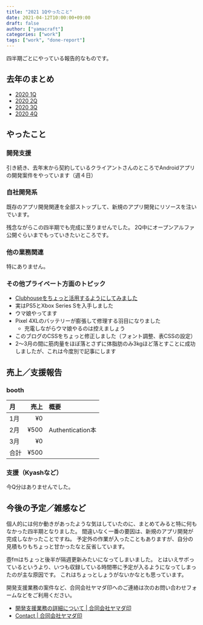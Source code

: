 ```yaml
---
title: "2021 1Qやったこと"
date: 2021-04-12T10:00:00+09:00
draft: false
author: ["yamacraft"]
categories: ["work"]
tags: ["work", "done-report"]
---
```


四半期ごとにやっている報告的なものです。

## 去年のまとめ

- [2020 1Q](https://gist.github.com/yamacraft/a3529231635400078fbfa3b3825e7cac)
- [2020 2Q](/note/yamacraft-2020-2q-done/)
- [2020 3Q](/note/yamacraft-2020-3q-done/)
- [2020 4Q](/note/yamacraft-2020-4q-done/)

## やったこと

### 開発支援

引き続き、去年末から契約しているクライアントさんのところでAndroidアプリの開発案件をやっています（週４日）

### 自社開発系

既存のアプリ開発関連を全部ストップして、新規のアプリ開発にリソースを注いでいます。

残念ながらこの四半期でも完成に至りませんでした。
2Q中にオープンアルファ公開ぐらいまでもっていきたいところです。

### 他の業務関連

特にありません。

### その他プライベート方面のトピック

- [Clubhouseをちょっと活用するようにしてみました](/note/my-rule-use-clubhouse/)
- 実はPS5とXbox Series Sを入手しました
- ウマ娘やってます
- Pixel 4XLのバッテリーが膨張して修理する羽目になりました
  - 充電しながらウマ娘やるのは控えましょう
- このブログのCSSをちょっと修正しました（フォント調整、表CSSの設定）
- 2〜3月の間に筋肉量をほぼ落とさずに体脂肪のみ3kgほど落とすことに成功しましたが、これは今度別で記事にします

## 売上／支援報告

### booth

月|売上|概要
:--|--:|:--
1月|¥0| 
2月|¥500| Authentication本
3月|¥0|
合計|¥500|

### 支援（Kyashなど）

今Q分はありませんでした。

## 今後の予定／雑感など

個人的には何か動きがあったような気はしていたのに、まとめてみると特に何もなかった四半期となりました。
間違いなく一番の要因は、新規のアプリ開発が完成しなかったことですね。
予定外の作業が入ったこともありますが、自分の見積もりもちょっと甘かったなと反省しています。

壺fmはちょっと後半が隔週更新みたいになってしまいました。
とはいえサボっているというより、いつも収録している時間帯に予定が入るようになってしまったのが主な原因です。
これはちょっとしょうがないかなとも思っています。

開発支援業務の案件など、合同会社ヤマダ印へのご連絡は次のお問い合わせフォームなどをご利用ください。

- [開発支援業務の詳細について \| 合同会社ヤマダ印](https://yamadajirushi.co.jp/development-support-detail/)
- [Contact \| 合同会社ヤマダ印](https://yamadajirushi.co.jp/contact/)
